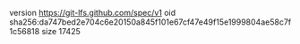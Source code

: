 version https://git-lfs.github.com/spec/v1
oid sha256:da747bed2e704c6e20150a845f101e67cf47e49f15e1999804ae58c7f1c56818
size 17425
